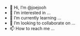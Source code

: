 - 👋 Hi, I’m @joejooh
- 👀 I’m interested in ...
- 🌱 I’m currently learning ...
- 💞️ I’m looking to collaborate on ...
- 📫 How to reach me ...

<!---
joejooh/joejooh is a ✨ special ✨ repository because its `README.md` (this file) appears on your GitHub profile.
You can click the Preview link to take a look at your changes.
--->
